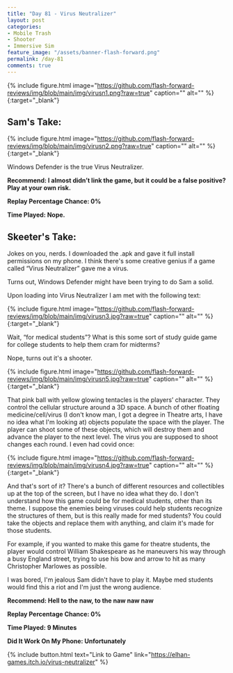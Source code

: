```yaml
---
title: "Day 81 - Virus Neutralizer"
layout: post
categories:
- Mobile Trash
- Shooter
- Immersive Sim
feature_image: "/assets/banner-flash-forward.png"
permalink: /day-81
comments: true
---
```


{% include figure.html image="https://github.com/flash-forward-reviews/img/blob/main/img/virusn1.png?raw=true" caption="" alt="" %}{:target="_blank"}

## Sam's Take:

{% include figure.html image="https://github.com/flash-forward-reviews/img/blob/main/img/virusn2.png?raw=true" caption="" alt="" %}{:target="_blank"}

Windows Defender is the true Virus Neutralizer.

**Recommend: I almost didn’t link the game, but it could be a false positive? Play at your own risk.**

**Replay Percentage Chance: 0%**

**Time Played: Nope.**

## Skeeter's Take:

Jokes on you, nerds. I downloaded the .apk and gave it full install permissions on my phone. I think there's some creative genius if a game called “Virus Neutralizer” gave me a virus. 

Turns out, Windows Defender might have been trying to do Sam a solid. 

Upon loading into Virus Neutralizer I am met with the following text:

{% include figure.html image="https://github.com/flash-forward-reviews/img/blob/main/img/virusn3.jpg?raw=true" caption="" alt="" %}{:target="_blank"}

Wait, “for medical students”? What is this some sort of study guide game for college students to help them cram for midterms?

Nope, turns out it's a shooter. 

{% include figure.html image="https://github.com/flash-forward-reviews/img/blob/main/img/virusn5.jpg?raw=true" caption="" alt="" %}{:target="_blank"}

That pink ball with yellow glowing tentacles is the players’ character. They control the cellular structure around a 3D space. A bunch of other floating medicine/cell/virus (I don't know man, I got a degree in Theatre arts, I have no idea what I'm looking at) objects populate the space with the player. The player can shoot some of these objects, which will destroy them and advance the player to the next level. The virus you are supposed to shoot changes each round. I even had covid once:

{% include figure.html image="https://github.com/flash-forward-reviews/img/blob/main/img/virusn4.jpg?raw=true" caption="" alt="" %}{:target="_blank"}

And that's sort of it? There's a bunch of different resources and collectibles up at the top of the screen, but I have no idea what they do. I don't understand how this game could be for medical students, other than its theme. I suppose the enemies being viruses could help students recognize the structures of them, but is this really made for med students?
You could take the objects and replace them with anything, and claim it's made for those students.

For example, if you wanted to make this game for theatre students, the player would control William Shakespeare as he maneuvers his way through a busy England street, trying to use his bow and arrow to  hit as many Christopher Marlowes as possible. 

I was bored, I'm jealous Sam didn't have to play it. Maybe med students would find this a riot and I'm just the wrong audience.

**Recommend: Hell to the naw, to the naw naw naw** 

**Replay Percentage Chance: 0%**

**Time Played: 9 Minutes**

**Did It Work On My Phone: Unfortunately**

{% include button.html text="Link to Game" link="https://elhan-games.itch.io/virus-neutralizer" %}